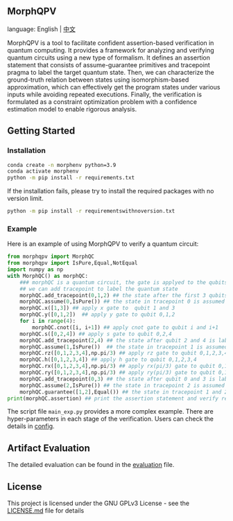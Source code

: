 
## MorphQPV
language: English | [中文](doc/README.zh-CN.md)

MorphQPV is a tool to facilitate confident assertion-based verification in quantum computing. It provides a framework for analyzing and verifying quantum circuits using a new type of formalism. It defines an assertion statement that consists of assume-guarantee primitives and tracepoint pragma to label the target quantum state. Then, we can characterize the ground-truth relation between states using isomorphism-based approximation, which can effectively get the program states under various inputs while avoiding repeated executions. Finally, the verification is formulated as a constraint optimization problem with a confidence estimation model to enable rigorous analysis. 
## Getting Started
### Installation
```bash
conda create -n morphenv python=3.9
conda activate morphenv
python -m pip install -r requirements.txt
```
If the installation fails, please try to install the required packages with no version limit.
```bash
python -m pip install -r requirementswithnoversion.txt
```
### Example
Here is an example of using MorphQPV to verify a quantum circuit:

```python
from morphqpv import MorphQC
from morphqpv import IsPure,Equal,NotEqual
import numpy as np
with MorphQC() as morphQC:
    ### morphQC is a quantum circuit, the gate is applyed to the qubits in the order of the list
    ## we can add tracepoint to label the quantum state
    morphQC.add_tracepoint(0,1,2) ## the state after the first 3 qubits is labeled as tracepoint 0
    morphQC.assume(0,IsPure()) ## the state in tracepoint 0 is assumed to be pure
    morphQC.x([1,3]) ## apply x gate to  qubit 1 and 3
    morphQC.y([0,1,2])  ## apply y gate to qubit 0,1,2
    for i in range(4):
        morphQC.cnot([i, i+1]) ## apply cnot gate to qubit i and i+1
    morphQC.s([0,2,4]) ## apply s gate to qubit 0,2,4
    morphQC.add_tracepoint(2,4) ## the state after qubit 2 and 4 is labeled as tracepoint 1
    morphQC.assume(1,IsPure())  ## the state in tracepoint 1 is assumed to be pure
    morphQC.rz([0,1,2,3,4],np.pi/3) ## apply rz gate to qubit 0,1,2,3,4
    morphQC.h([0,1,2,3,4]) ## apply h gate to qubit 0,1,2,3,4
    morphQC.rx([0,1,2,3,4],np.pi/3) ## apply rx(pi/3) gate to qubit 0,1,2,3,4
    morphQC.ry([0,1,2,3,4],np.pi/3) ## apply ry(pi/3) gate to qubit 0,1,2,3,4
    morphQC.add_tracepoint(0,3) ## the state after qubit 0 and 3 is labeled as tracepoint 2
    morphQC.assume(2,IsPure()) ## the state in tracepoint 2 is assumed to be pure
    morphQC.guarantee([1,2],Equal()) ## the state in tracepoint 1 and 2 are guaranteed to be equal
print(morphQC.assertion) ## print the assertion statement and verify result
```
The script file `main_exp.py` provides a more complex example. There are hyper-parameters in each stage of the verification. Users can check the details in [config](doc/morphconfig.md).
## Artifact Evaluation
The detailed evaluation can be found in the [evaluation](doc/evaluation.md) file.
## License
This project is licensed under the GNU GPLv3 License - see the [LICENSE.md](LICENSE.md) file for details
